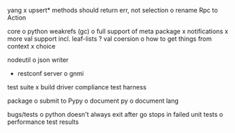 yang
x  upsert* methods should return err, not selection
o  rename Rpc to Action

core
o  python weakrefs (gc)
o  full support of meta package
x  notifications
x  more val support incl. leaf-lists
?  val coersion
o  how to get things from context
x  choice

nodeutil
o  json writer
-  restconf server
o  gnmi

test suite
x  build driver compliance test harness

package
o  submit to Pypy
o  document py
o  document lang

bugs/tests
o python doesn't always exit after go stops in failed unit tests
o performance test results